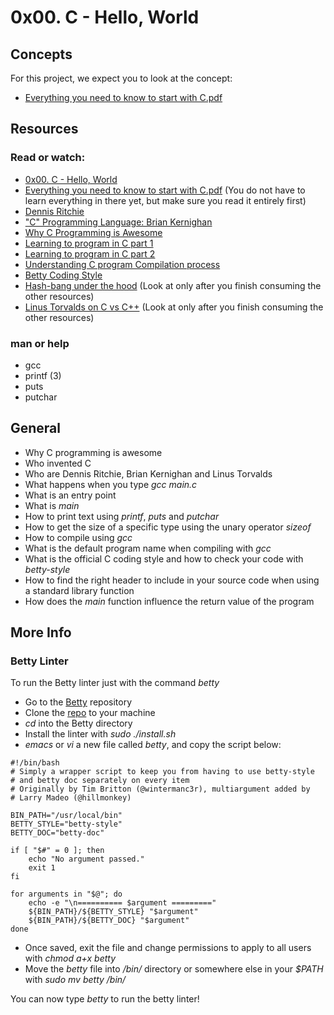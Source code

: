 # 0x00. C - Hello, World

## Concepts
For this project, we expect you to look at the concept:
* [Everything you need to know to start with C.pdf]()

## Resources
### Read or watch:
* [0x00. C - Hello, World]()
* [Everything you need to know to start with C.pdf]() (You do not have to learn everything in there yet, but make sure you read it entirely first)
* [Dennis Ritchie]()
* ["C" Programming Language: Brian Kernighan]()
* [Why C Programming is Awesome]()
* [Learning to program in C part 1]()
* [Learning to program in C part 2]()
* [Understanding C program Compilation process]()
* [Betty Coding Style]()
* [Hash-bang under the hood]() (Look at only after you finish consuming the other resources)
* [Linus Torvalds on C vs C++]() (Look at only after you finish consuming the other resources)

### man or help
* gcc
* printf (3)
* puts
* putchar

## General
* Why C programming is awesome
* Who invented C
* Who are Dennis Ritchie, Brian Kernighan and Linus Torvalds
* What happens when you type *gcc main.c*
* What is an entry point
* What is *main*
* How to print text using *printf*, *puts* and *putchar*
* How to get the size of a specific type using the unary operator *sizeof*
* How to compile using *gcc*
* What is the default program name when compiling with *gcc*
* What is the official C coding style and how to check your code with *betty-style*
* How to find the right header to include in your source code when using a standard library function
* How does the *main* function influence the return value of the program

## More Info
### Betty Linter
To run the Betty linter just with the command *betty <filename>*
* Go to the [Betty]() repository
* Clone the [repo]() to your machine
* *cd* into the Betty directory
* Install the linter with *sudo ./install.sh*
* *emacs* or *vi* a new file called *betty*, and copy the script below:

```
#!/bin/bash
# Simply a wrapper script to keep you from having to use betty-style
# and betty doc separately on every item
# Originally by Tim Britton (@wintermanc3r), multiargument added by
# Larry Madeo (@hillmonkey)

BIN_PATH="/usr/local/bin"
BETTY_STYLE="betty-style"
BETTY_DOC="betty-doc"

if [ "$#" = 0 ]; then
    echo "No argument passed."
    exit 1
fi

for arguments in "$@"; do
    echo -e "\n========== $argument ========="
    ${BIN_PATH}/${BETTY_STYLE} "$argument"
    ${BIN_PATH}/${BETTY_DOC} "$argument"
done
```

* Once saved, exit the file and change permissions to apply to all users with *chmod a+x betty*
* Move the *betty* file into */bin/* directory or somewhere else in your *$PATH* with *sudo mv betty /bin/*

You can now type *betty <filename>* to run the betty linter!
